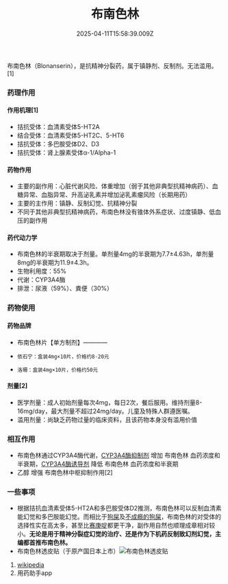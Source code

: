 ﻿---
title: 布南色林
description: 
published: true
date: 2025-04-11T15:58:39.009Z
tags: 
editor: markdown
dateCreated: 2025-04-11T15:58:34.573Z
---

布南色林（Blonanserin），是抗精神分裂药，属于镇静剂、反制剂。无法滥用。[1]
### 药理作用
#### 作用机理[1]
- 拮抗受体：血清素受体5-HT2A
- 结合受体：血清素受体5-HT2C、5-HT6
- 拮抗受体：多巴胺受体D2、D3
- 拮抗受体：肾上腺素受体α-1/Alpha-1
#### 药物作用
- 主要的副作用：心脏代谢风险、体重增加（弱于其他非典型抗精神病药）、血糖异常、血脂异常、升高泌乳素并增加泌乳素瘤风险（长期用药）
- 主要的主作用：镇静、反制幻觉、抗精神分裂
- 不同于其他非典型抗精神病药，布南色林没有锥体外系症状、过度镇静、低血压的副作用
#### 药代动力学
- 布南色林的半衰期取决于剂量。单剂量4mg的半衰期为7.7±4.63h，单剂量8mg的半衰期为11.9±4.3h。
- 生物利用度：55%
- 代谢：CYP3A4酶
- 排泄：尿液（59%）、粪便（30%）
### 药物使用
#### 药物品牌
- 布南色林片【单方制剂】————
-     依石宁：盒装4mg×10片，价格约8-20元
-     洛珊：盒装4mg×10片，价格约50元
#### 剂量[2]
- 医学剂量：成人初始剂量每次4mg，每日2次，餐后服用。维持剂量8-16mg/day，最大剂量不超过24mg/day。儿童及特殊人群遵医嘱。
- 滥用剂量：尚缺乏药物过量的临床资料，且该药物本身没有滥用价值
### 相互作用
- 布南色林通过CYP3A4酶代谢，[CYP3A4酶抑制剂](/DXM/#CYP3A4%E6%8A%91%E5%88%B6%E5%89%82) 增加 布南色林 血药浓度和半衰期，[CYP3A4酶诱导剂](/DXM/#CYP3A4%E8%AF%B1%E5%AF%BC%E5%89%82) 降低 布南色林 血药浓度和半衰期
- 乙醇 增强 布南色林中枢抑制作用[2]
### 一些事项
- 根据拮抗血清素受体5-HT2A和多巴胺受体D2推测，布南色林可以反制血清素能幻觉和多巴胺能幻觉。而相比于[狗屎](/QTP/)及[不成瘾的狗屎](/CPZ/)，布南色林的对受体的选择性实在高太多，甚至比[赛庚啶](/%E8%B5%9B%E5%BA%9A%E5%95%B6/)都更干净，副作用自然也顺理成章相对较小。**无论是用于精神分裂症幻觉的治疗、还是作为下机药反制致幻剂幻觉，主编都首推布南色林。**
- 布南色林透皮贴（于原产国日本上市）![布南色林透皮贴](./imgs/布南色林透皮贴.jpg)

1.  [wikipedia](https://en.wikipedia.org/wiki/Blonanserin)
2.  用药助手app

